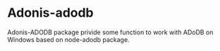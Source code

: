 # Adonis-adodb
Adonis-ADODB package privide some function to work with ADoDB on Windows based on node-adodb package.

